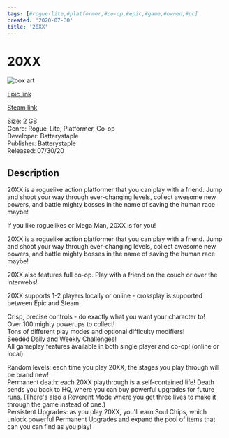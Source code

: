 ```yaml
---
tags: [#rogue-lite,#platformer,#co-op,#epic,#game,#owned,#pc]
created: '2020-07-30'
title: '20XX'
---
```

# 20XX

![box art](https://cdn1.epicgames.com/4c7117cadb714722950338f02850fd8d/offer/EGS_20XX_Batterystaple_S3-2560x1440-32808983df5cca10375c4c2d20aafb7a.jpg?h=270&amp;resize=1&amp;w=480)

[Epic link](https://www.epicgames.com/store/en-US/p/20xx)

[Steam link](https://store.steampowered.com/app/322110/20XX/?snr=1_7_7_151_150_1)

Size: 2 GB  
Genre: Rogue-Lite, Platformer, Co-op  
Developer: Batterystaple  
Publisher: Batterystaple  
Released: 07/30/20  

## Description

20XX is a roguelike action platformer that you can play with a friend. Jump and shoot your way through ever-changing levels, collect awesome new powers, and battle mighty bosses in the name of saving the human race maybe!

If you like roguelikes or Mega Man, 20XX is for you!

20XX is a roguelike action platformer that you can play with a friend. Jump and shoot your way through ever-changing levels, collect awesome new powers, and battle mighty bosses in the name of saving the human race maybe!

20XX also features full co-op. Play with a friend on the couch or over the interwebs!

20XX supports 1-2 players locally or online - crossplay is supported between Epic and Steam.

Crisp, precise controls - do exactly what you want your character to!  
Over 100 mighty powerups to collect!  
Tons of different play modes and optional difficulty modifiers!  
Seeded Daily and Weekly Challenges!  
All gameplay features available in both single player and co-op! (online or local)

Random levels: each time you play 20XX, the stages you play through will be brand new!  
Permanent death: each 20XX playthrough is a self-contained life! Death sends you back to HQ, where you can buy powerful upgrades for future runs. (There's also a Reverent Mode where you get three lives to make it through the game instead of one.)  
Persistent Upgrades: as you play 20XX, you'll earn Soul Chips, which unlock powerful Permanent Upgrades and expand the pool of items that can you can find as you play!
